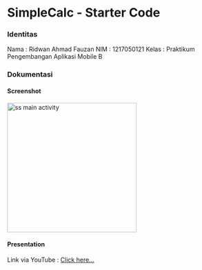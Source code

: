 SimpleCalc - Starter Code
=========================
### Identitas
Nama : Ridwan Ahmad Fauzan
NIM : 1217050121
Kelas : Praktikum Pengembangan Aplikasi Mobile B

### Dokumentasi
#### Screenshot
<img src="https://github.com/ridwannadev/s5-mobile-debug-test-and-support-libraries/blob/main/app/src/img/ss-1.png?raw=true" alt="ss main activity" width="300" height="auto">

#### Presentation
Link via YouTube : [Click here...](https://youtu.be/YZU_B2vUoTo?si=gl7dPQwaEt0JvhIA)

